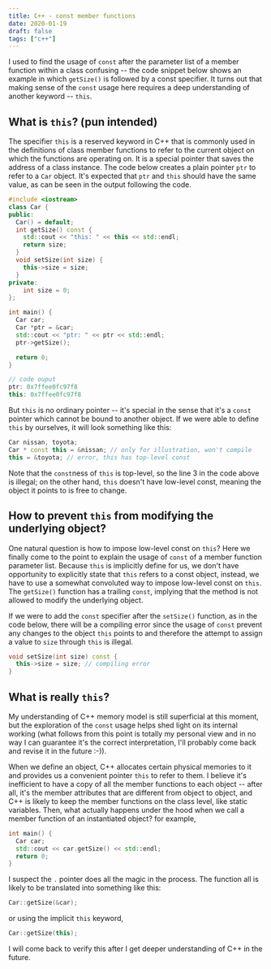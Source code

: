 ```yaml
---
title: C++ - const member functions
date: 2020-01-19
draft: false
tags: ["c++"]
---
```


I used to find the usage of `const` after the parameter list of a member function within a class confusing -- the code snippet below shows an example in which `getSize()` is followed by a const specifier.
It turns out that making sense of the `const` usage here requires a deep understanding of another keyword -- `this`.

## What is `this`? (pun intended)

The specifier `this` is a reserved keyword in C++ that is commonly used in the definitions of class member functions to refer to the current object on which the functions are operating on.
It is a special pointer that saves the address of a class instance.
The code below creates a plain pointer `ptr` to refer to a `Car` object.
It's expected that `ptr` and `this` should have the same value, as can be seen in the output following the code.

```cpp
#include <iostream>
class Car {
public:
  Car() = default;
  int getSize() const {
    std::cout << "this: " << this << std::endl;
    return size;
  }
  void setSize(int size) {
    this->size = size;
  }
private:
    int size = 0;
};

int main() {
  Car car;
  Car *ptr = &car;
  std::cout << "ptr: " << ptr << std::endl;
  ptr->getSize();

  return 0;
}
```

```cpp
// code ouput
ptr: 0x7ffee0fc97f8
this: 0x7ffee0fc97f8
```

But `this` is no ordinary pointer -- it's special in the sense that it's a `const` pointer which cannot be bound to another object.
If we were able to define `this` by ourselves, it will look something like this:

```cpp
Car nissan, toyota;
Car * const this = &nissan; // only for illustration, won't compile
this = &toyota; // error, this has top-level const
```

Note that the `const`ness of `this` is top-level, so the line 3 in the code above is illegal; on the other hand, `this` doesn't have low-level const, meaning the object it points to is free to change.

## How to prevent `this` from modifying the underlying object?

One natural question is how to impose low-level const on `this`?
Here we finally come to the point to explain the usage of `const` of a member function parameter list.
Because `this` is implicitly define for us, we don't have opportunity to explicitly state that `this` refers to a const object, instead, we have to use a somewhat convoluted way to impose low-level const on `this`. 
The `getSize()` function has a trailing `const`, implying that the method is not allowed to modify the underlying object.

If we were to add the `const` specifier after the `setSize()` function, as in the code below, there will be a compiling error since the usage of `const` prevent any changes to the object `this` points to and therefore the attempt to assign a value to `size` through `this` is illegal.

```cpp
void setSize(int size) const {
  this->size = size; // compiling error
}
```

## What is really `this`?

My understanding of C++ memory model is still superficial at this moment, but the exploration of the `const` usage helps shed light on its internal working (what follows from this point is totally my personal view and in no way I can guarantee it's the correct interpretation, I'll probably come back and revise it in the future :-)).

When we define an object, C++ allocates certain physical memories to it and provides us a convenient pointer `this` to refer to them.
I believe it's inefficient to have a copy of all the member functions to each object -- after all, it's the member attributes that are different from object to object, and C++ is likely to keep the member functions on the class level, like static variables.
Then, what actually happens under the hood when we call a member function of an instantiated object? for example,

```cpp
int main() {
  Car car;
  std::cout << car.getSize() << std::endl;
  return 0;
}
```

I suspect the `.` pointer does all the magic in the process.
The function all is likely to be translated into something like this:

```cpp
Car::getSize(&car);
```

or using the implicit `this` keyword, 

```cpp
Car::getSize(this);
```

I will come back to verify this after I get deeper understanding of C++ in the future.
